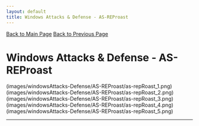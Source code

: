 ```yaml
---
layout: default
title: Windows Attacks & Defense - AS-REProast
---
```

[Back to Main Page](index.html)
[Back to Previous Page](docs/windowsAttacks-Defense/windowsAttacks&Defense.html)
# Windows Attacks & Defense - AS-REProast

(images/windowsAttacks-Defense/AS-REProast/as-repRoast_1.png)
(images/windowsAttacks-Defense/AS-REProast/as-repRoast_2.png)
(images/windowsAttacks-Defense/AS-REProast/as-repRoast_3.png)
(images/windowsAttacks-Defense/AS-REProast/as-repRoast_4.png)
(images/windowsAttacks-Defense/AS-REProast/as-repRoast_5.png)

---